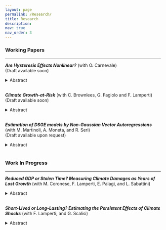 ```yaml
---
layout: page
permalink: /Research/
title: Research
description:
nav: true
nav_order: 3
---
```


### **Working Papers**
---

***Are Hysteresis Effects Nonlinear?*** (with O. Carnevale)  
(Draft available soon)
<details>
  <summary>Abstract</summary>
  <p>
    This paper investigates the nonlinear effects of aggregate demand dynamics over medium and long-term horizons, focusing on whether contractionary aggregate demand shocks have distinct long-lasting impacts compared to expansionary shocks (sign dependence). We begin by identifying a long-term demand shock, termed the 'hysteresis' shock, within a structural vector autoregression framework. To assess sign dependence, we employ local projections with a nonlinear transformation of the shock. This methodology is applied to a quarterly U.S. macroeconomic dataset that includes variables related to the productivity and labor market channels of hysteresis.
    Our findings indicate that contractionary shocks tend to have stronger and more persistent adverse effects, particularly on productivity-related outcomes, while expansionary shocks gain relevance over time for labor market variables. When disaggregating by demographic groups, we find more pronounced responses among disadvantaged workers, indicating greater sensitivity to both weak aggregate demand and high-pressure economic conditions.
  </p>
</details>

<br>

***Climate Growth-at-Risk*** (with C. Brownlees, G. Fagiolo and F. Lamperti)  
(Draft available soon)
<details>
  <summary>Abstract</summary>
  <p></p>
</details>

<br>

***Estimation of DSGE models by Non-Gaussian Vector Autoregressions*** (with M. Martinoli, A. Moneta, and R. Seri)  
(Draft available upon request)
<details>
  <summary>Abstract</summary>
  <p>
    We propose a new impulse response matching procedure for estimating the parameters of a dynamic stochastic general equilibrium (DSGE) model from observed macroeconomic time series. Our estimator hinges on an indirect inference approach in which the auxiliary model is a structural vector autoregressive (SVAR) model. The SVAR model is identified using independent component analysis. A specificity of our approach is that, by using a minimum distance index, we exploit the non-Gaussianity of the observed data, but we allow the model-simulated data to be Gaussian. We derive the asymptotic properties of the estimator and we conduct a Monte Carlo simulation to study the performance of the proposed procedure. Finally, we present an application to a simple New Keynesian DSGE model.
  </p>
</details>

<br>

### **Work In Progress**
---

***Reduced GDP or Stolen Time? Measuring Climate Damages as Years of Lost Growth*** (with M. Coronese, F. Lamperti, E. Palagi, and L. Sabattini)
<details>
  <summary>Abstract</summary>
  <p></p>
</details>

<br>

***Short-Lived or Long-Lasting? Estimating the Persistent Effects of Climate Shocks*** (with F. Lamperti, and G. Scalisi)
<details>
  <summary>Abstract</summary>
  <p></p>
</details>



